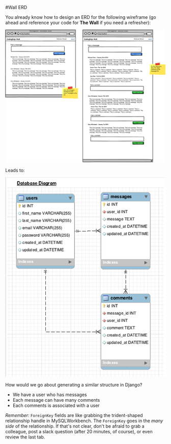 #Wall ERD

You already know how to design an ERD for the following wireframe (go ahead and reference your code for **The Wall** if you need a refresher):

![Wall Wireframe](/wall.png 'Wall')

Leads to:

![Wall DB](/wall-db.png 'WALLE')

How would we go about generating a similar structure in Django?

+ We have a user who has messages
+ Each message can have many comments
+ Each comments is associated with a user

*Remember:* `ForeignKey` fields are like grabbing the trident-shaped relationship handle in MySQLWorkbench. The `ForeignKey` goes in the *many side* of the relationship. If that's not clear, don't be afraid to grab a colleague, post a slack question (after 20 minutes, of course), or even review the last tab.
